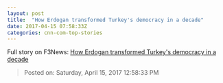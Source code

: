 ```yaml
---
layout: post
title:  "How Erdogan transformed Turkey's democracy in a decade"
date: 2017-04-15 07:58:33Z
categories: cnn-com-top-stories
---
```





Full story on F3News: [How Erdogan transformed Turkey's democracy in a decade](http://www.f3nws.com/n/HEFpUJ)

> Posted on: Saturday, April 15, 2017 12:58:33 PM
